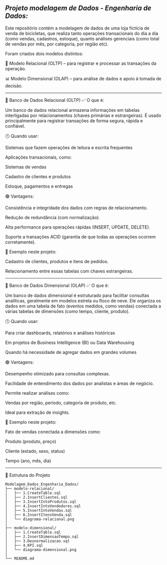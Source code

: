 ***Projeto modelagem de Dados - Engenharia de Dados:***
---

Este repositório contém a modelagem de dados de uma loja fictícia de venda de bicicletas, que realiza tanto operações transacionais do dia a dia (como vendas, cadastros, estoque), quanto análises gerenciais (como total de vendas por mês, por categoria, por região etc).

Foram criados dois modelos distintos:

🧩 Modelo Relacional (OLTP) – para registrar e processar as transações da operação.

📊 Modelo Dimensional (OLAP) – para análise de dados e apoio à tomada de decisão.

---
🔹 Banco de Dados Relacional (OLTP)
✅ O que é:

Um banco de dados relacional armazena informações em tabelas interligadas por relacionamentos (chaves primárias e estrangeiras). É usado principalmente para registrar transações de forma segura, rápida e confiável.

🕒 Quando usar:

Sistemas que fazem operações de leitura e escrita frequentes

Aplicações transacionais, como:

Sistemas de vendas

Cadastro de clientes e produtos

Estoque, pagamentos e entregas

🟢 Vantagens:

Consistência e integridade dos dados com regras de relacionamento.

Redução de redundância (com normalização).

Alta performance para operações rápidas (INSERT, UPDATE, DELETE).

Suporte a transações ACID (garantia de que todas as operações ocorrem corretamente).

📌 Exemplo neste projeto:

Cadastro de clientes, produtos e itens de pedidos.

Relacionamento entre essas tabelas com chaves estrangeiras.

---
🔸 Banco de Dados Dimensional (OLAP)
✅ O que é:

Um banco de dados dimensional é estruturado para facilitar consultas analíticas, geralmente em modelos estrela ou floco de neve. Ele organiza os dados em uma tabela de fato (eventos medidos, como vendas) conectada a várias tabelas de dimensões (como tempo, cliente, produto).

🕒 Quando usar:

Para criar dashboards, relatórios e análises históricas

Em projetos de Business Intelligence (BI) ou Data Warehousing

Quando há necessidade de agregar dados em grandes volumes

🟢 Vantagens:

Desempenho otimizado para consultas complexas.

Facilidade de entendimento dos dados por analistas e áreas de negócio.

Permite realizar análises como:

Vendas por região, período, categoria de produto, etc.

Ideal para extração de insights.

📌 Exemplo neste projeto:

Fato de vendas conectada a dimensões como:

Produto (produto, preço)

Cliente (estado, sexo, status)

Tempo (ano, mês, dia)

---
📁 Estrutura do Projeto
```
Modelagem_Dados_Engenharia_Dados/
├── modelo-relacional/
│   ├── 1.CreateTable.sql
│   ├── 2.InsertClientes.sql
│   ├── 3.InsertIntoProdutos.sql
│   ├── 4.InsertIntoVendedores.sql
│   ├── 5.InsertIntoVendas.sql
│   ├── 6.InsertItensVenda.sql
│   └── diagrama-relacional.png
│
├── modelo-dimensional/
│   ├── 1.CreateTable.sql
│   ├── 2.InsertDimensaoTempo.sql
│   ├── 3.Desnormalizacao.sql
│   ├── 4.KPI.sql
│   └── diagrama-dimensional.png
│
└── README.md
```
